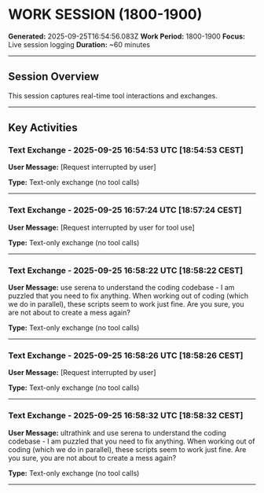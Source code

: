 # WORK SESSION (1800-1900)

**Generated:** 2025-09-25T16:54:56.083Z
**Work Period:** 1800-1900
**Focus:** Live session logging
**Duration:** ~60 minutes

---

## Session Overview

This session captures real-time tool interactions and exchanges.

---

## Key Activities

### Text Exchange - 2025-09-25 16:54:53 UTC [18:54:53 CEST]

**User Message:** [Request interrupted by user]

**Type:** Text-only exchange (no tool calls)

---

### Text Exchange - 2025-09-25 16:57:24 UTC [18:57:24 CEST]

**User Message:** [Request interrupted by user for tool use]

**Type:** Text-only exchange (no tool calls)

---

### Text Exchange - 2025-09-25 16:58:22 UTC [18:58:22 CEST]

**User Message:** use serena to understand the coding codebase - I am puzzled that you need to fix anything. When working out of coding (which we do in parallel), these scripts seem to work just fine. Are you sure, you are not about to create a mess again?

**Type:** Text-only exchange (no tool calls)

---

### Text Exchange - 2025-09-25 16:58:26 UTC [18:58:26 CEST]

**User Message:** [Request interrupted by user]

**Type:** Text-only exchange (no tool calls)

---

### Text Exchange - 2025-09-25 16:58:32 UTC [18:58:32 CEST]

**User Message:** ultrathink and use serena to understand the coding codebase - I am puzzled that you need to fix anything. When working out of coding (which we do in parallel), these scripts seem to work just fine. Are you sure, you are not about to create a mess again?

**Type:** Text-only exchange (no tool calls)

---

